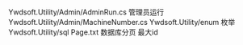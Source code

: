 ##
Ywdsoft.Utility/Admin/AdminRun.cs 管理员运行
Ywdsoft.Utility/Admin/MachineNumber.cs 
Ywdsoft.Utility/enum 枚举
Ywdsoft.Utility/sql Page.txt 数据库分页 最大id